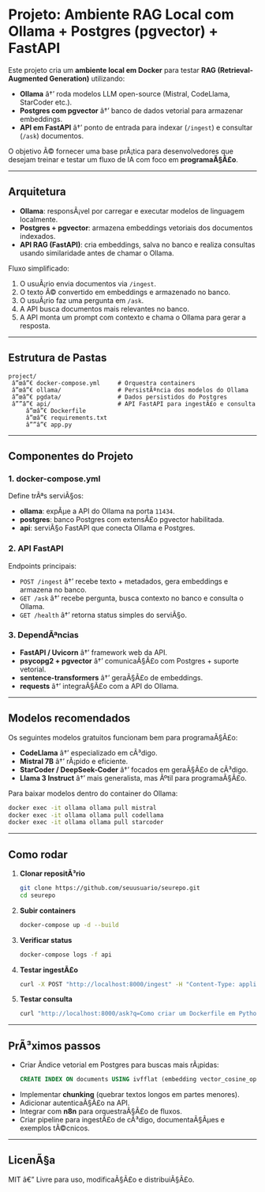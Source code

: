 # Projeto: Ambiente RAG Local com Ollama + Postgres (pgvector) + FastAPI

Este projeto cria um **ambiente local em Docker** para testar **RAG (Retrieval-Augmented Generation)** utilizando:

- **Ollama** â†’ roda modelos LLM open-source (Mistral, CodeLlama, StarCoder etc.).
- **Postgres com pgvector** â†’ banco de dados vetorial para armazenar embeddings.
- **API em FastAPI** â†’ ponto de entrada para indexar (`/ingest`) e consultar (`/ask`) documentos.

O objetivo Ã© fornecer uma base prÃ¡tica para desenvolvedores que desejam treinar e testar um fluxo de IA com foco em **programaÃ§Ã£o**.

---

## Arquitetura

- **Ollama**: responsÃ¡vel por carregar e executar modelos de linguagem localmente.
- **Postgres + pgvector**: armazena embeddings vetoriais dos documentos indexados.
- **API RAG (FastAPI)**: cria embeddings, salva no banco e realiza consultas usando similaridade antes de chamar o Ollama.

Fluxo simplificado:

1. O usuÃ¡rio envia documentos via `/ingest`.
2. O texto Ã© convertido em embeddings e armazenado no banco.
3. O usuÃ¡rio faz uma pergunta em `/ask`.
4. A API busca documentos mais relevantes no banco.
5. A API monta um prompt com contexto e chama o Ollama para gerar a resposta.

---

## Estrutura de Pastas

```
project/
 â”œâ”€ docker-compose.yml     # Orquestra containers
 â”œâ”€ ollama/                # PersistÃªncia dos modelos do Ollama
 â”œâ”€ pgdata/                # Dados persistidos do Postgres
 â””â”€ api/                   # API FastAPI para ingestÃ£o e consulta
     â”œâ”€ Dockerfile
     â”œâ”€ requirements.txt
     â””â”€ app.py
```

---

## Componentes do Projeto

### 1. **docker-compose.yml**
Define trÃªs serviÃ§os:
- **ollama**: expÃµe a API do Ollama na porta `11434`.
- **postgres**: banco Postgres com extensÃ£o pgvector habilitada.
- **api**: serviÃ§o FastAPI que conecta Ollama e Postgres.

### 2. **API FastAPI**
Endpoints principais:
- `POST /ingest` â†’ recebe texto + metadados, gera embeddings e armazena no banco.
- `GET /ask` â†’ recebe pergunta, busca contexto no banco e consulta o Ollama.
- `GET /health` â†’ retorna status simples do serviÃ§o.

### 3. **DependÃªncias**
- **FastAPI / Uvicorn** â†’ framework web da API.
- **psycopg2 + pgvector** â†’ comunicaÃ§Ã£o com Postgres + suporte vetorial.
- **sentence-transformers** â†’ geraÃ§Ã£o de embeddings.
- **requests** â†’ integraÃ§Ã£o com a API do Ollama.

---

## Modelos recomendados

Os seguintes modelos gratuitos funcionam bem para programaÃ§Ã£o:

- **CodeLlama** â†’ especializado em cÃ³digo.
- **Mistral 7B** â†’ rÃ¡pido e eficiente.
- **StarCoder / DeepSeek-Coder** â†’ focados em geraÃ§Ã£o de cÃ³digo.
- **Llama 3 Instruct** â†’ mais generalista, mas Ãºtil para programaÃ§Ã£o.

Para baixar modelos dentro do container do Ollama:
```bash
docker exec -it ollama ollama pull mistral
docker exec -it ollama ollama pull codellama
docker exec -it ollama ollama pull starcoder
```

---

## Como rodar

1. **Clonar repositÃ³rio**
   ```bash
   git clone https://github.com/seuusuario/seurepo.git
   cd seurepo
   ```

2. **Subir containers**
   ```bash
   docker-compose up -d --build
   ```

3. **Verificar status**
   ```bash
   docker-compose logs -f api
   ```

4. **Testar ingestÃ£o**
   ```bash
   curl -X POST "http://localhost:8000/ingest" -H "Content-Type: application/json"      -d '{"text":"Exemplo de documento para IA de programadores"}'
   ```

5. **Testar consulta**
   ```bash
   curl "http://localhost:8000/ask?q=Como criar um Dockerfile em Python?"
   ```

---

## PrÃ³ximos passos

- Criar Ã­ndice vetorial em Postgres para buscas mais rÃ¡pidas:
  ```sql
  CREATE INDEX ON documents USING ivfflat (embedding vector_cosine_ops) WITH (lists=100);
  ```
- Implementar **chunking** (quebrar textos longos em partes menores).
- Adicionar autenticaÃ§Ã£o na API.
- Integrar com **n8n** para orquestraÃ§Ã£o de fluxos.
- Criar pipeline para ingestÃ£o de cÃ³digo, documentaÃ§Ãµes e exemplos tÃ©cnicos.

---

## LicenÃ§a
MIT â€” Livre para uso, modificaÃ§Ã£o e distribuiÃ§Ã£o.
